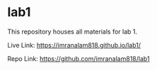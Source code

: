 # lab1

This repository houses all materials for lab 1.

Live Link: https://imranalam818.github.io/lab1/

Repo Link: https://github.com/imranalam818/lab1